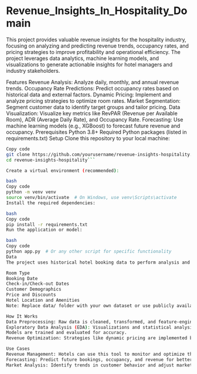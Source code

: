 # Revenue_Insights_In_Hospitality_Domain

This project provides valuable revenue insights for the hospitality industry, focusing on analyzing and predicting revenue trends, occupancy rates, and pricing strategies to improve profitability and operational efficiency. The project leverages data analytics, machine learning models, and visualizations to generate actionable insights for hotel managers and industry stakeholders.

Features
Revenue Analysis: Analyze daily, monthly, and annual revenue trends.
Occupancy Rate Predictions: Predict occupancy rates based on historical data and external factors.
Dynamic Pricing: Implement and analyze pricing strategies to optimize room rates.
Market Segmentation: Segment customer data to identify target groups and tailor pricing.
Data Visualization: Visualize key metrics like RevPAR (Revenue per Available Room), ADR (Average Daily Rate), and Occupancy Rate.
Forecasting: Use machine learning models (e.g., XGBoost) to forecast future revenue and occupancy.
Prerequisites
Python 3.8+
Required Python packages (listed in requirements.txt)
Setup
Clone this repository to your local machine:

```bash
Copy code
git clone https://github.com/yourusername/revenue-insights-hospitality.git
cd revenue-insights-hospitality```

Create a virtual environment (recommended):

bash
Copy code
python -m venv venv
source venv/bin/activate  # On Windows, use venv\Scripts\activate
Install the required dependencies:

bash
Copy code
pip install -r requirements.txt
Run the application or model:

bash
Copy code
python app.py  # Or any other script for specific functionality
Data
The project uses historical hotel booking data to perform analysis and predictions. The data includes features such as:

Room Type
Booking Date
Check-in/Check-out Dates
Customer Demographics
Price and Discounts
Hotel Location and Amenities
Note: Replace data/ folder with your own dataset or use publicly available datasets like Booking.com Hotel Data.

How It Works
Data Preprocessing: Raw data is cleaned, transformed, and feature-engineered to prepare for analysis.
Exploratory Data Analysis (EDA): Visualizations and statistical analysis are performed to understand revenue patterns, occupancy, and customer behavior.
Models are trained and evaluated for accuracy.
Revenue Optimization: Strategies like dynamic pricing are implemented based on the analysis and predictions to optimize revenue.

Use Cases
Revenue Management: Hotels can use this tool to monitor and optimize their pricing strategies, maximize revenue, and reduce underbooking.
Forecasting: Predict future bookings, occupancy, and revenue for better resource allocation and planning.
Market Analysis: Identify trends in customer behavior and adjust marketing strategies accordingly.
